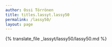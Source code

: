 ```yaml
---
author: Ossi Törrönen
title: titles.lassyt.lassy50
permalink: /lassy50/
layout: page
---
```

{% translate_file _lassyt/lassy50/lassy50.md %}